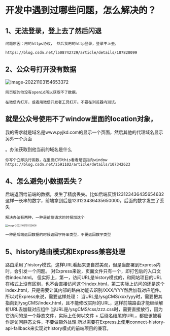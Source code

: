 # 开发中遇到过哪些问题，怎么解决的？

## 1、无法登录，登上去了然后闪退

```
问题原因：用的https协议， 然后我用的http登录，登录不上去。

https://blog.csdn.net/l508742729/article/details/107820099
```

## 2、公众号打开没有数据

![image-20221103154653372](https://tva1.sinaimg.cn/large/008vxvgGly1h7rzjjf6txj31hc0pttcl.jpg)

```
网页版的他没有openid所以获取不了数据。

在微信内打开，或者用微信开发者工具打开。不要在浏览器内测试。
```

## 就是公众号使用不了window里面的location对象，

我的需求就是域名是www.pyjkd.com的显示一个页面，然后其他的代理域名显示另外一个页面

。办法获取到他当前的域名是什么

```
你写个立即执行函数，在里面打印this看看是否指向window
https://blog.csdn.net/z591102/article/details/107342623
```

## 4、怎么避免小数据丢失？

后端返回给前端的数据，发生了精度丢失。比如后端反馈123123436435654632这样一长串的数字，前端拿到后是123123436435650000，后面的数字发生了丢失

```
解决办法有两种，一种是前端请求的时候加这个
```

<img src="https://tva1.sinaimg.cn/large/008vxvgGly1h7rzo9plewj316o0ii0ua.jpg" alt="image-20221103155125608" style="zoom:50%;" />

```
一种是后端返回数据的时候返回字符串类型，不要返回数字类型
```



## 5、history路由模式和Express兼容处理

路由采用了history模式，这样URL看起来更自然美观，但是当部署到Express内时，会引发一个问题。
对Express来说，页面文件只有一个，即打包后的入口文件index.html。
但实际上，第一，访问URL是history模式的，和网站项目的URL在格式上没有区别，也不会直接访问这个index.html，第二实际上访问的还是这个index.html，只是需要让其内部的路由功能去识别/XXX/YYY然后加载对应组件。
所以对Express来说，需要这样处理：
当URL是/ysgCMS/xxx/yyy时，需要把其指向到/ysgCMS/index.html，且不能修改实际的URL，这样前端路由才能继续解析URL去加载对应组件
当URL是/ysgCMS/css/zzz.css时，需要直接放行，因为它访问的是一个静态文件，实际上任何以文件 + 后缀名结尾的URL，都应该被看作是访问静态文件，不要做额外处理
所以需要在Express上使用connect-history-api-fallback来实现对history模式的前端项目的兼容。
